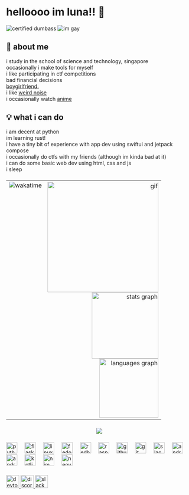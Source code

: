 <h1 align="left">helloooo im luna!! 💖</h1>

![certified dumbass](https://img.shields.io/badge/certified_dumbass-b33b72?style=for-the-badge&logoColor=white&labelcolor=black) ![im gay](https://img.shields.io/badge/gay-b33b72?style=for-the-badge&logoColor=white&labelcolor=black)  

## 💫 about me
i study in the school of science and technology, singapore  
occasionally i make tools for myself  
i like participating in ctf competitions  
bad financial decisions  
[boygirlfriend.](https://en.pronouns.page/@audhdom)  
i like [weird noise](https://www.last.fm/user/ellipticobj/)  
i occasionally watch [anime](https://anilist.co/user/ellipticobj/)  

## 💡 what i can do  
i am decent at python  
im learning rust!  
i have a tiny bit of experience with app dev using swiftui and jetpack compose  
i occasionally do ctfs with my friends (although im kinda bad at it)  
i can do some basic web dev using html, css and js  
i sleep  

###

<table border="0" style="border-collapse: collapse;">
  <tr>
    <td valign="top" align="left">
      <img src="https://github-readme-stats.vercel.app/api/wakatime?username=U082G71UZBK&api_domain=waka.hackclub.com&bg_color=E9D8D4&title_color=2F855A&icon_color=862931&text_color=862931&custom_title=wakatime%20:3" alt="wakatime" />
    </td>
    <td valign="top" align="right">
      <img height="300" src="https://i.imgflip.com/65efzo.gif" alt="gif" /><br/>
      <img src="https://github-readme-stats.vercel.app/api?username=ellipticobj&hide_title=false&hide_rank=false&show_icons=true&include_all_commits=true&count_private=true&disable_animations=false&theme=rose&locale=en&hide_border=false&custom_title=luna" height="180" alt="stats graph" /><br/>
      <img src="https://github-readme-stats.vercel.app/api/top-langs?username=ellipticobj&locale=en&hide_title=false&layout=compact&card_width=320&langs_count=5&theme=rose&hide_border=false" height="160" alt="languages graph" />
    </td>
  </tr>
</table>

<!--
<div align="right">
  <img height="300" src="https://i.imgflip.com/65efzo.gif"  />
  <img src="https://github-readme-stats.vercel.app/api?username=ellipticobj&hide_title=false&hide_rank=false&show_icons=true&include_all_commits=true&count_private=true&disable_animations=false&theme=rose&locale=en&hide_border=false&custom_title=luna" height="180" alt="stats graph"  />
  <img src="https://github-readme-stats.vercel.app/api/top-langs?username=ellipticobj&locale=en&hide_title=false&layout=compact&card_width=320&langs_count=5&theme=rose&hide_border=false" height="160" alt="languages graph"  />
</div>

###

<div align="left">
  <img src="https://github-readme-stats.vercel.app/api/wakatime?username=U082G71UZBK&api_domain=waka.hackclub.com&bg_color=E9D8D4&title_color=2F855A&icon_color=862931&text_color=862931&custom_title=wakatime%20:3"  />
</div> -->

###

<div align="center">
  <img src="https://profile-counter.glitch.me/ellipticobj/count.svg?"  />
</div>

###

<div align="left">
  <img src="https://cdn.simpleicons.org/python/3776AB" height="30" alt="python logo"  />
  <img width="12" />
  <img src="https://cdn.jsdelivr.net/gh/devicons/devicon/icons/flask/flask-original.svg" height="30" alt="flask logo"  />
  <img width="12" />
  <img src="https://cdn.simpleicons.org/linux/FCC624" height="30" alt="linux logo"  />
  <img width="12" />
  <img src="https://cdn.jsdelivr.net/gh/devicons/devicon/icons/fedora/fedora-original.svg" height="30" alt="fedora logo"  />
  <img width="12" />
  <img src="https://cdn.simpleicons.org/redhat/EE0000" height="30" alt="redhat logo"  />
  <img width="12" />
  <img src="https://cdn.jsdelivr.net/gh/devicons/devicon/icons/raspberrypi/raspberrypi-original.svg" height="30" alt="raspberrypi logo"  />
  <img width="12" />
  <img src="https://cdn.jsdelivr.net/gh/devicons/devicon/icons/github/github-original.svg" height="30" alt="github logo"  />
  <img width="12" />
  <img src="https://cdn.jsdelivr.net/gh/devicons/devicon/icons/git/git-original.svg" height="30" alt="git logo"  />
  <img width="12" />
  <img src="https://cdn.simpleicons.org/slack/4A154B" height="30" alt="slack logo"  />
  <img width="12" />
  <img src="https://cdn.simpleicons.org/android/3DDC84" height="30" alt="android logo"  />
  <img width="12" />
  <img src="https://cdn.jsdelivr.net/gh/devicons/devicon/icons/androidstudio/androidstudio-original.svg" height="30" alt="androidstudio logo"  />
  <img width="12" />
  <img src="https://cdn.simpleicons.org/kotlin/7F52FF" height="30" alt="kotlin logo"  />
  <img width="12" />
  <img src="https://cdn.simpleicons.org/nim/FFE953" height="30" alt="nim logo"  />
  <img width="12" />
  <img src="https://cdn.simpleicons.org/neovim/57A143" height="30" alt="neovim logo"  />
</div>

###

<div align="left">
  <a href="https://dev.to/ellipticobj" target="_blank">
    <img src="https://img.shields.io/static/v1?message=dev.to&logo=dev.to&label=&color=0A0A0A&logoColor=white&labelColor=&style=for-the-badge" height="35" alt="devto logo"  />
  </a>
  <a href="http://discordapp.com/users/973943523655164032" target="_blank">
    <img src="https://img.shields.io/static/v1?message=Discord&logo=discord&label=&color=7289DA&logoColor=white&labelColor=&style=for-the-badge" height="35" alt="discord logo"  />
  </a>
  <a href="https://hackclub.slack.com/team/U082G71UZBK" target="_blank">
    <img src="https://img.shields.io/static/v1?message=Slack&logo=slack&label=&color=&logoColor=white&labelColor=&style=for-the-badge" height="35" alt="slack logo"  />
  </a>
</div>

###
